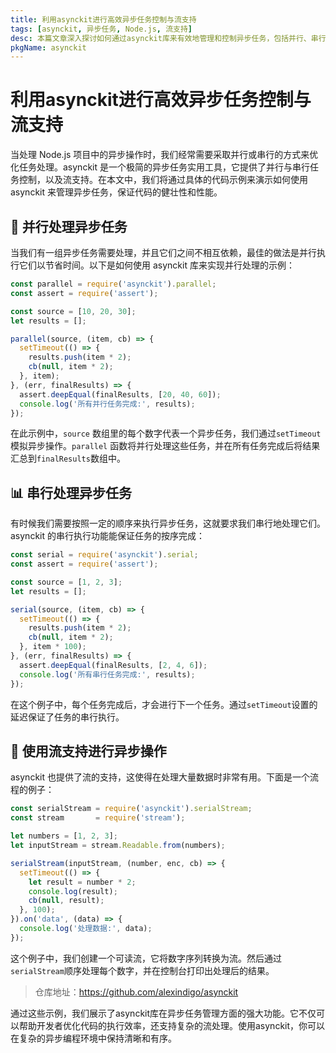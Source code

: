 ```yaml
---
title: 利用asynckit进行高效异步任务控制与流支持
tags: [asynckit, 异步任务, Node.js, 流支持]
desc: 本篇文章深入探讨如何通过asynckit库来有效地管理和控制异步任务，包括并行、串行处理以及流支持，配备实战代码示例助你轻松掌握。
pkgName: asynckit
---
```


# 利用asynckit进行高效异步任务控制与流支持

当处理 Node.js 项目中的异步操作时，我们经常需要采取并行或串行的方式来优化任务处理。asynckit 是一个极简的异步任务实用工具，它提供了并行与串行任务控制，以及流支持。在本文中，我们将通过具体的代码示例来演示如何使用 asynckit 来管理异步任务，保证代码的健壮性和性能。

## 🚀 并行处理异步任务

当我们有一组异步任务需要处理，并且它们之间不相互依赖，最佳的做法是并行执行它们以节省时间。以下是如何使用 asynckit 库来实现并行处理的示例：

```javascript
const parallel = require('asynckit').parallel;
const assert = require('assert');

const source = [10, 20, 30];
let results = [];

parallel(source, (item, cb) => {
  setTimeout(() => {
    results.push(item * 2);
    cb(null, item * 2);
  }, item);
}, (err, finalResults) => {
  assert.deepEqual(finalResults, [20, 40, 60]);
  console.log('所有并行任务完成:', results);
});
```

在此示例中，`source` 数组里的每个数字代表一个异步任务，我们通过`setTimeout`模拟异步操作。`parallel` 函数将并行处理这些任务，并在所有任务完成后将结果汇总到`finalResults`数组中。

## 📊 串行处理异步任务

有时候我们需要按照一定的顺序来执行异步任务，这就要求我们串行地处理它们。asynckit 的串行执行功能能保证任务的按序完成：

```javascript
const serial = require('asynckit').serial;
const assert = require('assert');

const source = [1, 2, 3];
let results = [];

serial(source, (item, cb) => {
  setTimeout(() => {
    results.push(item * 2);
    cb(null, item * 2);
  }, item * 100);
}, (err, finalResults) => {
  assert.deepEqual(finalResults, [2, 4, 6]);
  console.log('所有串行任务完成:', results);
});
```

在这个例子中，每个任务完成后，才会进行下一个任务。通过`setTimeout`设置的延迟保证了任务的串行执行。

## 🌊 使用流支持进行异步操作

asynckit 也提供了流的支持，这使得在处理大量数据时非常有用。下面是一个流程的例子：

```javascript
const serialStream = require('asynckit').serialStream;
const stream       = require('stream');

let numbers = [1, 2, 3];
let inputStream = stream.Readable.from(numbers);

serialStream(inputStream, (number, enc, cb) => {
  setTimeout(() => {
    let result = number * 2;
    console.log(result);
    cb(null, result);
  }, 100);
}).on('data', (data) => {
  console.log('处理数据:', data);
});
```

这个例子中，我们创建一个可读流，它将数字序列转换为流。然后通过`serialStream`顺序处理每个数字，并在控制台打印出处理后的结果。

> 仓库地址：https://github.com/alexindigo/asynckit

通过这些示例，我们展示了asynckit库在异步任务管理方面的强大功能。它不仅可以帮助开发者优化代码的执行效率，还支持复杂的流处理。使用asynckit，你可以在复杂的异步编程环境中保持清晰和有序。